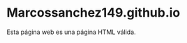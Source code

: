 # Marcossanchez149.github.io
<!DOCTYPE html>
<html lang="es">
<head>
  <meta charset="utf-8">
  <title>HTML</title>
  <meta name="viewport" content="width=device-width, initial-scale=1.0">
  <link rel="stylesheet" href="estilo.css">
</head>

<body>
  <p>Esta página web es una página HTML válida.</p>
</body>
</html>

